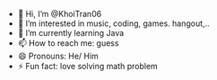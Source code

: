 - 👋 Hi, I’m @KhoiTran06
- 👀 I’m interested in music, coding, games. hangout,..
- 🌱 I’m currently learning Java
- 📫 How to reach me: guess
- 😄 Pronouns: He/ Him
- ⚡ Fun fact: love solving math problem

<!---
KhoiTran06/KhoiTran06 is a ✨ special ✨ repository because its `README.md` (this file) appears on your GitHub profile.
You can click the Preview link to take a look at your changes.
--->
